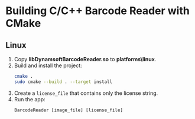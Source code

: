 # Building C/C++ Barcode Reader with CMake

## Linux

1. Copy **libDynamsoftBarcodeReader.so** to **platforms\linux**.
2. Build and install the project:
    ```bash
    cmake .
    sudo cmake --build . --target install
    ```
3. Create a `license_file` that contains only the license string.
4. Run the app:
    ```
    BarcodeReader [image_file] [license_file]
    ```
